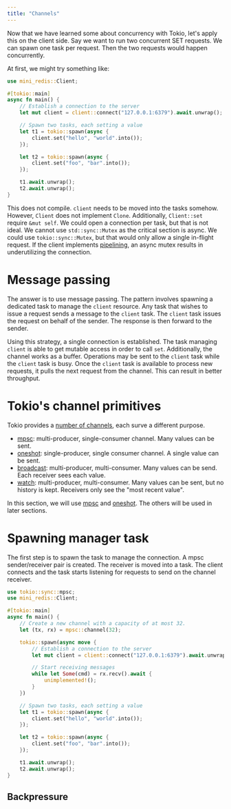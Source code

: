 ```yaml
---
title: "Channels"
---
```


Now that we have learned some about concurrency with Tokio, let's apply this on
the client side. Say we want to run two concurrent SET requests. We can spawn one task per request. Then the two requests would happen concurrently.

At first, we might try something like:

```rust
use mini_redis::Client;

#[tokio::main]
async fn main() {
    // Establish a connection to the server
    let mut client = client::connect("127.0.0.1:6379").await.unwrap();

    // Spawn two tasks, each setting a value
    let t1 = tokio::spawn(async {
        client.set("hello", "world".into());
    });

    let t2 = tokio::spawn(async {
        client.set("foo", "bar".into());
    });

    t1.await.unwrap();
    t2.await.unwrap();
}
```

This does not compile. `client` needs to be moved into the tasks somehow.
However, `Client` does not implement `Clone`. Additionally, `Client::set`
require `&mut self`. We could open a connection per task, but that is not ideal.
We cannot use `std::sync::Mutex` as the critical section is async. We could use
`tokio::sync::Mutex`, but that would only allow a single in-flight request. If
the client implements [pipelining], an async mutex results in underutilizing the
connection.

[pipelining]: https://redis.io/topics/pipelining

# Message passing

The answer is to use message passing. The pattern involves spawning a dedicated
task to manage the `client` resource. Any task that wishes to issue a request
sends a message to the `client` task. The `client` task issues the request on
behalf of the sender. The response is then forward to the sender.

Using this strategy, a single connection is established. The task managing
`client` is able to get mutable access in order to call `set`. Additionally, the
channel works as a buffer. Operations may be sent to the `client` task while the
`client` task is busy. Once the `client` task is available to process new
requests, it pulls the next request from the channel. This can result in better
throughput.

# Tokio's channel primitives

Tokio provides a [number of channels][channels], each surve a different purpose.

- [mpsc]: multi-producer, single-consumer channel. Many values can be sent.
- [oneshot]: single-producer, single consumer channel. A single value can be sent.
- [broadcast]: multi-producer, multi-consumer. Many values can be send. Each receiver sees each value.
- [watch]: multi-producer, multi-consumer. Many values can be sent, but no history is kept. Receivers only see the "most recent value".

In this section, we will use [mpsc] and [oneshot]. The others will be used in later sections.

[channels]: https://docs.rs/tokio/0.2.21/tokio/sync/index.html
[mpsc]: https://docs.rs/tokio/0.2.21/tokio/sync/mpsc/index.html
[oneshot]: https://docs.rs/tokio/0.2.21/tokio/sync/oneshot/index.html
[broadcast]: https://docs.rs/tokio/0.2.21/tokio/sync/broadcast/index.html
[watch]: https://docs.rs/tokio/0.2.21/tokio/sync/watch/index.html

# Spawning manager task

The first step is to spawn the task to manage the connection. A mpsc
sender/receiver pair is created. The receiver is moved into a task. The client
connects and the task starts listening for requests to send on the channel
receiver.

```rust
use tokio::sync::mpsc;
use mini_redis::Client;

#[tokio::main]
async fn main() {
    // Create a new channel with a capacity of at most 32.
    let (tx, rx) = mpsc::channel(32);

    tokio::spawn(async move {
        // Establish a connection to the server
        let mut client = client::connect("127.0.0.1:6379").await.unwrap();

        // Start receiving messages
        while let Some(cmd) = rx.recv().await {
            unimplemented!();
        }
    })

    // Spawn two tasks, each setting a value
    let t1 = tokio::spawn(async {
        client.set("hello", "world".into());
    });

    let t2 = tokio::spawn(async {
        client.set("foo", "bar".into());
    });

    t1.await.unwrap();
    t2.await.unwrap();
}
```

## Backpressure